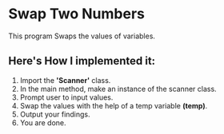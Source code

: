 # Swap Two Numbers
This program Swaps the values of variables.

## Here's How I implemented it:

1. Import the **'Scanner'** class.
2. In the main method, make an instance of the scanner class.
3. Prompt user to input values.
4. Swap the values with the help of a temp variable **(temp)**.
5. Output your findings.
6. You are done.